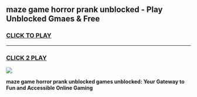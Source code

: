 
## maze game horror prank unblocked - Play Unblocked Gmaes & Free
<h3>
<a href="https://premium.freeplayer.one?title=maze_game_horror_prank_unblocked&ref=20F">CLICK TO PLAY</a></h3>
<hr>

<h3>
<a href="https://premium.freeplayer.one?title=maze_game_horror_prank_unblocked&ref=20F">CLICK 2 PLAY</a>
  
</h3>

<a href="https://premium.freeplayer.one?title=maze_game_horror_prank_unblocked&ref=20F/"><img src="https://clearcache.store/games.png"></a>


**maze game horror prank unblocked games unblocked: Your Gateway to Fun and Accessible Online Gaming**
